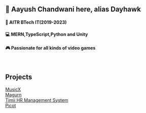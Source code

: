 ## 🐺 Aayush Chandwani here, alias Dayhawk
#### 📓 AITR BTech IT(2019-2023)
#### 💻 MERN,TypeScript,Python and Unity
#### 🎮 Passionate for all kinds of video games

<br>

## <b>Projects</b>
[MusicX](https://github.com/Dayhawk007/musicx)
<br>
[Magurn](https://github.com/Dayhawk007/magurn)
<br>
[Timii HR Management System](https://github.com/Dayhawk007/HR-Management)
<br>
[Picot](https://github.com/Dayhawk007/Picot)

